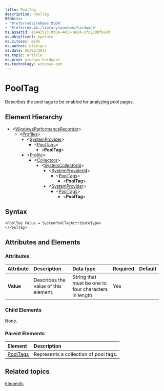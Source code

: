 ```yaml
---
title: PoolTag
description: PoolTag
MSHAttr:
- 'PreferredSiteName:MSDN'
- 'PreferredLib:/library/windows/hardware'
ms.assetid: e544351c-bb0a-4450-a6d4-5fc230bf684d
ms.mktglfcycl: operate
ms.sitesec: msdn
ms.author: eliotgra
ms.date: 05/05/2017
ms.topic: article
ms.prod: windows-hardware
ms.technology: windows-oem
---
```



# PoolTag

Describes the pool tags to be enabled for analyzing pool pages.


## Element Hierarchy

* \<[WindowsPerformanceRecorder](windowsperformancerecorder.md)\>
  * \<[Profiles](profiles.md)\>
    * \<[SystemProvider](systemprovider.md)\>
      * \<[PoolTags](pooltags.md)\>
        * \<**PoolTag**\>
    * \<[Profile](profile-wpr.md)\>
      * \<[Collectors](collectors.md)\>
        * \<[SystemCollectorId](systemcollectorid.md)\>
          * \<[SystemProviderId](systemproviderid.md)\>
            * \<[PoolTags](pooltags.md)\>
              * \<**PoolTag**\>
          * \<[SystemProvider](systemprovider.md)\>
            * \<[PoolTags](pooltags.md)\>
              * \<**PoolTag**\>


## Syntax

```
<PoolTag Value = SystemPoolTagAttributeType>
</PoolTag>
```


## Attributes and Elements


### Attributes

| Attribute | Description                          | Data type                                             | Required | Default |
| :-------- | :----------------------------------- | :---------------------------------------------------- | :------- | :------ |
| **Value** | Describes the value of this element. | String that must be one to four characters in length. | Yes      |         |


### Child Elements

None.


### Parent Elements

| Element                 | Description                           |
| :---------------------- | :------------------------------------ |
| [PoolTags](pooltags.md) | Represents a collection of pool tags. |


## Related topics

[Elements](elements.md)

